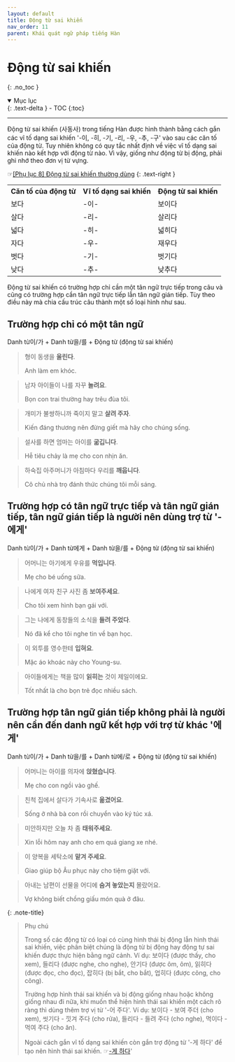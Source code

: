 ```yaml
---
layout: default
title: Động từ sai khiến
nav_order: 11
parent: Khái quát ngữ pháp tiếng Hàn
---
```


# Động từ sai khiến
{: .no_toc }

<details open markdown="block">
  <summary>
    Mục lục
  </summary>
  {: .text-delta }
- TOC
{:toc}
</details>

---

Động từ sai khiến (사동사) trong tiếng Hàn được hình thành bằng cách gắn các vĩ tố dạng sai khiến '-이, -히, -기, -리, -우, -추, -구' vào sau các căn tố của động từ. Tuy nhiên không có quy tắc nhất định về việc vĩ tố dạng sai khiến nào kết hợp với động từ nào. Vì vậy, giống như động từ bị động, phải ghi nhớ theo đơn vị từ vựng.

☞[\[Phụ lục 8\] Động từ sai khiến thường dùng](/ngu-phap-tieng-han/docs/phu-luc/phu-luc-8-dong-tu-sai-khien-thuong-dung/)
{: .text-right }

<table>
  <tr>
    <th>Căn tố của động từ</th>
    <th>Vĩ tố dạng sai khiến</th>
    <th>Động từ sai khiến</th>
  </tr>
  <tr>
    <td>보다</td>
    <td>-이-</td>
    <td>보이다</td>
  </tr>
  <tr>
    <td>살다</td>
    <td>-리-</td>
    <td>살리다</td>
  </tr>
  <tr>
    <td>넓다</td>
    <td>-히-</td>
    <td>넓히다</td>
  </tr>
  <tr>
    <td>자다</td>
    <td>-우-</td>
    <td>재우다</td>
  </tr>
  <tr>
    <td>벗다</td>
    <td>-기-</td>
    <td>벗기다</td>
  </tr>
  <tr>
    <td>낮다</td>
    <td>-추-</td>
    <td>낮추다</td>
  </tr>
</table>

Động từ sai khiến có trường hợp chỉ cần một tân ngữ trực tiếp trong câu và cũng có trường hợp cần tân ngữ trực tiếp lẫn tân ngữ gián tiếp. Tùy theo điều này mà chia cấu trúc câu thành một số loại hình như sau.

## Trường hợp chỉ có một tân ngữ

Danh từ이/가 + Danh từ을/를 + Động từ (động từ sai khiến)

> 형이 동생을 **울린다**.
>
> Anh làm em khóc.

> 남자 아이들이 나를 자꾸 **놀려요**.
>
> Bọn con trai thường hay trêu đùa tôi.

> 개미가 불쌍하니까 죽이지 말고 **살려 주자**.
>
> Kiến đáng thương nên đừng giết mà hãy cho chúng sống.

> 설사를 하면 엄마는 아이를 **굶깁니다**.
>
> Hễ tiêu chảy là mẹ cho con nhịn ăn.

> 하숙집 아주머니가 아침마다 우리를 **깨웁니다**.
>
> Cô chủ nhà trọ đánh thức chúng tôi mỗi sáng.

## Trường hợp có tân ngữ trực tiếp và tân ngữ gián tiếp, tân ngữ gián tiếp là người nên dùng trợ từ '-에게'

Danh từ이/가 + Danh từ에게 + Danh từ을/를 + Động từ (động từ sai khiến)

> 어머니는 아기에게 우유를 **먹입니다**.
>
> Mẹ cho bé uống sữa.

> 나에게 여자 친구 사진 좀 **보여주세요**.
>
> Cho tôi xem hình bạn gái với.

> 그는 나에게 동창들의 소식을 **들려 주었다**.
>
> Nó đã kể cho tôi nghe tin về bạn học.

> 이 외투를 영수한테 **입혀요**.
>
> Mặc áo khoác này cho Young-su.

> 아이들에게는 책을 많이 **읽히는** 것이 제일이에요.
>
> Tốt nhất là cho bọn trẻ đọc nhiều sách.

## Trường hợp tân ngữ gián tiếp không phải là người nên cần đến danh ngữ kết hợp với trợ từ khác '에게'

Danh từ이/가 + Danh từ을/를 + Danh từ에/로 + Động từ (động từ sai khiến)

> 어머니는 아이를 의자에 **앉혔습니다**.
>
> Mẹ cho con ngồi vào ghế.

> 친척 집에서 살다가 기속사로 **옮겼어요**.
>
> Sống ở nhà bà con rồi chuyển vào ký túc xá.

> 미안하지만 오늘 차 좀 **태워주세요**.
>
> Xin lỗi hôm nay anh cho em quá giang xe nhé.

> 이 양복을 세탁소에 **맡겨 주세요**.
>
> Giao giúp bộ Âu phục này cho tiệm giặt với.

> 아내는 남편이 선물을 어디에 **숨겨 놓았는지** 몰랐어요.
>
> Vợ không biết chồng giấu món quà ở đâu.

{: .note-title}
> Phụ chú
>
> Trong số các động từ có loại có cùng hình thái bị động lẫn hình thái sai khiến, việc phân biệt chúng là động từ bị động hay động tự sai khiến được thực hiện bằng ngữ cảnh. Ví dụ: 보이다 (được thấy, cho xem), 들리다 (được nghe, cho nghe), 안기다 (được ôm, ôm), 읽히다 (được đọc, cho đọc), 잡히다 (bị bắt, cho bắt), 업히다 (được cõng, cho cõng).
>
> Trường hợp hình thái sai khiến và bị động giống nhau hoặc không giống nhau đi nữa, khi muốn thể hiện hình thái sai khiến một cách rõ ràng thì dùng thêm trợ vị từ '-어 주다'. Ví dụ: 보이다 - 보여 주더 (cho xem), 씻기다 - 낏겨 주다 (cho rửa), 들리다 - 들려 주다 (cho nghe), 먹이다 - 먹여 주다 (cho ăn).
>
> Ngoài cách gắn vĩ tố dạng sai khiến còn gắn trợ động từ '-게 하다' để tạo nên hình thái sai khiến. ☞[-게 하다](/ngu-phap-tieng-han/docs/hinh-thai-ngu-phap-tieng-han/-게-하다)'